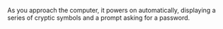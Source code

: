 As you approach the computer, it powers on automatically, displaying a series of cryptic symbols and a prompt asking for a password.
